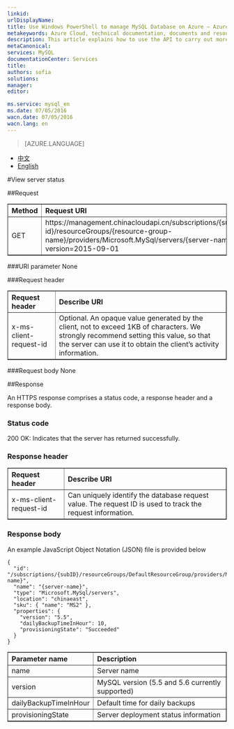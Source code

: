 ```yaml
---
linkid: 
urlDisplayName: 
title: Use Windows PowerShell to manage MySQL Database on Azure – Azure cloud
metakeywords: Azure Cloud, technical documentation, documents and resources, MySQL, database, beginner’s guide, Azure MySQL, MySQL PaaS, Azure MySQL PaaS, API, Azure MySQL Service, Azure RDS
description: This article explains how to use the API to carry out more operations for MySQL Database on Azure, including query, create, modify and delete operations.
metaCanonical: 
services: MySQL
documentationCenter: Services
title: 
authors: sofia
solutions: 
manager: 
editor: 

ms.service: mysql_en
ms.date: 07/05/2016
wacn.date: 07/05/2016
wacn.lang: en
---
```


> [AZURE.LANGUAGE]
- [中文](./mysql-database-api-getserver.md)
- [English](./mysql-database-enus-api-getserver.md)

#View server status

##Request
<table width="100%" border="1" cellspacing="0" cellpadding="0">
  <th align="left"><strong>Method</strong>
    </td>
  <th align="left"><strong>Request URI</strong>
    </td>

  <tr>
    <td>GET   </td>
    <td>https://management.chinacloudapi.cn/subscriptions/{subscription-id}/resourceGroups/{resource-group-name}/providers/Microsoft.MySql/servers/{server-name}?api-version=2015-09-01</td>
  </tr>
</table>

###URI parameter
None

###Request header
<table width="100%" border="1" cellspacing="0" cellpadding="0">
  <th align="left"><strong>Request header</strong>
    </td>
  <th align="left"><strong>Describe URI</strong>
    </td>

  <tr>
    <td>x-ms-client-request-id</td>
    <td>Optional. An opaque value generated by the client, not to exceed 1KB of characters. We strongly recommend setting this value, so that the server can use it to obtain the client’s activity information.</td>
  </tr>
</table>

###Request body
None

##Response

An HTTPS response comprises a status code, a response header and a response body.
### Status code
200 OK: Indicates that the server has returned successfully.

### Response header

<table width="100%" border="1" cellspacing="0" cellpadding="0">
  <th align="left"><strong>Request header</strong>
    </td>
  <th align="left"><strong>Describe URI</strong>
    </td>

  <tr>
    <td>x-ms-client-request-id</td>
    <td>Can uniquely identify the database request value. The request ID is used to track the request information.</td>
  </tr>
</table>

### Response body
An example JavaScript Object Notation (JSON) file is provided below 
```
{
  "id": "/subscriptions/{subID}/resourceGroups/DefaultResourceGroup/providers/Microsoft.MySql/servers/{server-name}",
  "name": "{server-name}",
  "type": "Microsoft.MySql/servers",
  "location": "chinaeast",
  "sku": { "name": "MS2" },
  "properties": {
    "version": "5.5",
    "dailyBackupTimeInHour": 10,
    "provisioningState": "Succeeded"
  }
}
``` 
<table width="100%" border="1" cellspacing="0" cellpadding="0"> 
  <th align="left"><strong>Parameter name</strong> 
    </td> 
  <th align="left"><strong>Description</strong> 
    </td>

  <tr>
    <td>name</td>
    <td>Server name</td>
  </tr>
 <tr>
    <td>version </td>
    <td>MySQL version (5.5 and 5.6 currently supported)</td>
  </tr>
  <tr>
    <td>dailyBackupTimeInHour </td>
    <td>Default time for daily backups</td>
  </tr>
  <tr>
    <td>provisioningState</td>
    <td>Server deployment status information</td>
  </tr>
</table>

<!---HONumber=Acom_0104_2016_MySql-->